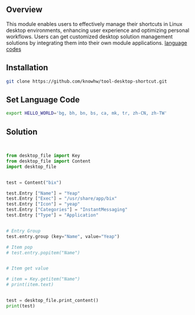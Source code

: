 
## Overview

This module enables users to effectively manage their shortcuts in Linux desktop environments, enhancing user experience and optimizing personal workflows. Users can get customized desktop solution management solutions by integrating them into their own module applications. [language codes]( http://gist.github.com/knowhw/0adeb98e98f319efe0b668697042a737 )


## Installation
~~~bash
git clone https://github.com/knowhw/tool-desktop-shortcut.git
~~~


## Set Language Code
```bash
export HELLO_WORLD='bg, bh, bn, bs, ca, mk, tr, zh-CN, zh-TW'
```

## Solution
```py


from desktop_file import Key
from desktop_file import Content
import desktop_file


test = Content("bix")

test.Entry ["Name"] = "Yeap"
test.Entry ["Exec"] = "/usr/share/app/bix"
test.Entry ["Icon"] = "yeap"
test.Entry ["Categories"] = "InstantMessaging"
test.Entry ["Type"] = "Application"


# Entry Group
test.entry.group (key="Name", value="Yeap")

# Item pop
# test.entry.popitem("Name")


# Item get value

# item = Key.getitem("Name")
# print(item.text)


test = desktop_file.print_content()
print(test)
```

<!-- This is commented out. 
## More Information
- [Documentation](https://pillow.readthedocs.io/)
- https://pillow.readthedocs.io/en/latest/handbook/concepts.html#size
-->








